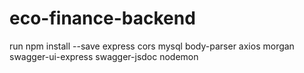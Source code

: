# eco-finance-backend

run npm install --save express cors mysql body-parser axios morgan swagger-ui-express swagger-jsdoc nodemon